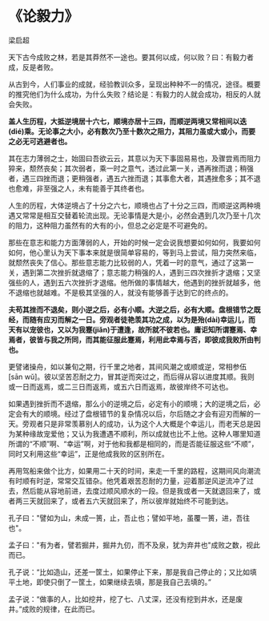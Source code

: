 <link href="../../css/style.css" rel="stylesheet" type="text/css" />

# 《论毅力》

<span class="r">梁启超

<div class="p">

天下古今成败之林，若是其莽然不一途也。要其何以成，何以败？曰：有毅力者成，反是者败。

<div class="translation">

从古到今，人们事业的成就，经验教训众多，呈现出种种不一的情况，途径。概要的推究他们为什么成功，为什么失败？结论是：有毅力的人就会成功，相反的人就会失败。

</div>

**盖人生历程，大抵逆境居十六七，顺境亦居十三四，而顺逆两境又常相间以迭(dié)乘。无论事之大小，必有数次乃至十数次之阻力，其阻力虽或大或小，而要之必无可逃避者也。**

其在志力薄弱之士，始固曰吾欲云云，其意以为天下事固易易也，及骤尝焉而阻力猝来，颓然丧矣；其次弱者，乘一时之意气，透过此第一关，遇再挫而退；稍强者，遇三四挫而退；更稍强者，遇五六挫而退；其事愈大者，其遇挫愈多；其不退也愈难，非至强之人，未有能善于其终者也。

<div class="translation">

人生的历程，大体逆境占了十分之六七，顺境也占了十分之三四，而顺逆这两种境遇又常常是相互交替着轮流出现。无论事情是大是小，必然会遇到几次乃至十几次的阻力，这种阻力虽然有的大有的小，但总之必定是不可避免的。

那些在意志和能力方面薄弱的人，开始的时候一定会说我想要如何如何，我要如何如何，他心里认为天下事本来就是很简单容易的，等到马上尝试，阻力突然来临，就颓然丧失了信心。那些意志能力比较弱的人，凭着一时的意气，通过了这第一关，遇到第二次挫折就退缩了；意志能力稍强的人，遇到三四次挫折才退缩；又坚强些的人，遇到五六次挫折才退缩。他所做的事情越大，他遇到的挫折就越多，他不退缩也就越难。不是极其坚强的人，就没有能够善于达到它的终点的。

</div>

<!--
　　夫苟其挫而不退矣，则小逆之后必有小顺，大逆之后必有大顺。盘根错节之既破，而遂有应刃而解之一日。旁观者徒艳羡其功之成，以为是殆幸运儿，而天有以宠彼也。又以为我蹇于遭逢，故所就不彼若也。庸讵知所谓蹇焉幸焉者，彼皆与我之所同，而其能征服此蹇焉、利用此幸焉与否，即彼成我败所由判也。更譬诸操舟，如以兼旬之期行千里之地者，其间风潮之或顺或逆，常相参伍。彼以坚苦忍耐之力，冒其逆而突过之，而后得从容以容度其顺。我则或一日而返焉，或二三日而返焉，或五六日而返焉，故彼岸终不可得达也。

孔子曰：“譬如为山，未成一篑，止吾止也；譬如平地，虽覆一篑，进吾往也。”孟子曰：“有为者譬若掘井，掘井九仞而不及泉，犹为弃井也。”成败之数，视此而已。

-->

**夫苟其挫而不退矣，则小逆之后，必有小顺。大逆之后，必有大顺。盘根错节之既经，而随有应刃而解之一日。旁观者徒艳羡其功之成，以为是殆(dài)幸运儿，而天有以宠彼也，又以为我蹇(jiǎn)于遭逢，故所就不彼若也。庸讵知所谓蹇焉、幸焉者，彼皆与我之所同，而其能征服此蹇焉，利用此幸焉与否，即彼成我败所由判也。**

更譬诸操舟，如以兼旬之期，行千里之地者，其间风潮之或顺或逆，常相参伍[sān wǔ]。彼以坚苦忍耐之力，冒其逆而突过之，而后得从容以进度其顺。我则或一日而返焉，或二三日而返焉，或五六日而返焉，故彼岸终不可达也。

<div class="translation">

如果遇到挫折而不退缩，那么小的逆境之后，必定有小的顺境；大的逆境之后，必定会有大的顺境。经过了盘根错节的复杂情况以后，尔后随之才会有迎刃而解的一天。旁观者只是非常羡慕别人的成功，认为这个人大概是个幸运儿，而老天总是因为某种缘故宠爱他；又认为我遭遇不顺利，所以成就也比不上他。这种人哪里知道所谓的“不顺”啊、“幸运”啊，对于他和我都是相同的，而是否能征服这些“不顺”，同时又利用这些“幸运”，正是他成我败的区别所在。

再用驾船来做个比方，如果用二十天的时间，来走一千里的路程，这期间风向潮流有时顺有时逆，常常交互错杂。他凭着艰苦忍耐的力量，迎着那逆风逆流冲了过去，然后能从容地前进，去度过顺风顺水的一段。但是我或者一天就退回来了，或者两三天就回来了，或者五六天就回来了，所以彼岸就始终不可能到达。

</div>

孔子曰："譬如为山，未成一篑，止，吾止也；譬如平地，虽覆一篑，进，吾往也"。

孟子曰："有为者，譬若掘井，掘井九仞，而不及泉，犹为弃井也"成败之数，视此而已。

<div class="translation">

孔子说：“比如造山，还差一筐土，如果停止下来，那是我自己停止的；又比如填平土地，即使只倒了一筐土，如果继续去填，那是我自己去填的。”

孟子说：“做事的人，比如挖井，挖了七、八丈深，还没有挖到井水，还是废井。”成败的规律，在此而已。

</div>
